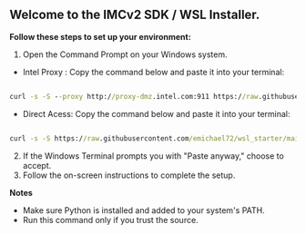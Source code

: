 ## Welcome to the IMCv2 SDK / WSL Installer. 
**Follow these steps to set up your environment:**

1. Open the Command Prompt on your Windows system.

  * Intel Proxy : Copy the command below and paste it into your terminal:

```cmd

curl -s -S --proxy http://proxy-dmz.intel.com:911 https://raw.githubusercontent.com/emichael72/wsl_starter/main/imcv2_wsl_runner.py | python - -n IMCv2 && timeout 1 && exit

```

  * Direct Acess: Copy the command below and paste it into your terminal:

 ```cmd

curl -s -S https://raw.githubusercontent.com/emichael72/wsl_starter/main/imcv2_wsl_runner.py | python - -n IMCv2 && timeout 1 && exit

```

2. If the Windows Terminal prompts you with "Paste anyway," choose to accept.
3. Follow the on-screen instructions to complete the setup.

**Notes**
* Make sure Python is installed and added to your system's PATH.
* Run this command only if you trust the source.

